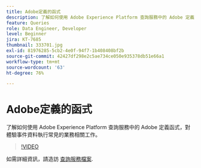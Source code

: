 ```yaml
---
title: Adobe定義的函式
description: 了解如何使用 Adobe Experience Platform 查詢服務中的 Adobe 定義函式，對體驗事件資料執行常見的業務相關工作。
feature: Queries
role: Data Engineer, Developer
level: Beginner
jira: KT-7685
thumbnail: 333701.jpg
exl-id: 81976285-5cb2-4e0f-94f7-1b408408bf2b
source-git-commit: 42427df298e2c5ae734ce050e935378db51e66a1
workflow-type: tm+mt
source-wordcount: '63'
ht-degree: 76%

---
```


# Adobe定義的函式

了解如何使用 Adobe Experience Platform 查詢服務中的 Adobe 定義函式，對體驗事件資料執行常見的業務相關工作。

>[!VIDEO](https://video.tv.adobe.com/v/333701?quality=12&learn=on)

如需詳細資訊，請造訪 [查詢服務檔案](https://experienceleague.adobe.com/docs/experience-platform/query/home.html?lang=zh-Hant).
